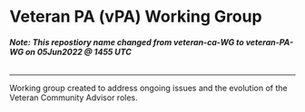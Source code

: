 # Veteran PA (vPA) Working Group

###### **Note: This repostiory name changed from veteran-ca-WG to veteran-PA-WG on 05Jun2022 @ 1455 UTC**
 
---

Working group created to address ongoing issues and the evolution of the Veteran Community Advisor roles.
